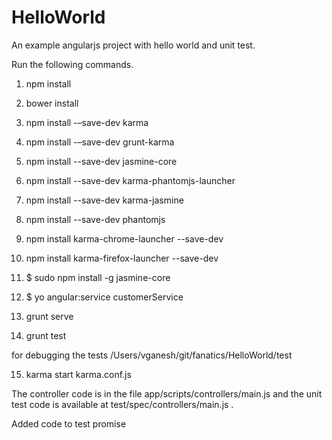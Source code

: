 # HelloWorld

An example angularjs project with hello world and unit test. 

Run the following commands. 


1. npm install 
2. bower install 
3. npm install -–save-dev karma
4. npm install -–save-dev grunt-karma
5. npm install --save-dev jasmine-core
6. npm install --save-dev karma-phantomjs-launcher
7. npm install --save-dev karma-jasmine
8. npm install --save-dev phantomjs
9. npm install karma-chrome-launcher --save-dev
10. npm install karma-firefox-launcher --save-dev
11. $ sudo npm install -g jasmine-core
12. $ yo angular:service customerService

13. grunt serve 
14. grunt test 

for debugging the tests 
/Users/vganesh/git/fanatics/HelloWorld/test

15. karma start   karma.conf.js 


The controller code is in the file app/scripts/controllers/main.js and the unit test code is available at  test/spec/controllers/main.js . 

Added code to test promise 